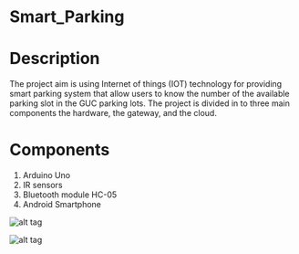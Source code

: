# Smart_Parking

# Description
The project aim is using Internet of things (IOT) technology for providing smart parking system
that allow users to know the number of the available parking slot in the GUC parking lots. The
project is divided in to three main components the hardware, the gateway, and the cloud.

# Components
1) Arduino Uno
2) IR sensors
3) Bluetooth module HC-05
4) Android Smartphone

![alt tag](https://firebasestorage.googleapis.com/v0/b/foodbuzz-f558d.appspot.com/o/Picture1.png?alt=media&token=0cc1043b-e2a8-4eb0-926e-19b0b334ef04)

![alt tag](https://firebasestorage.googleapis.com/v0/b/foodbuzz-f558d.appspot.com/o/Picture2.png?alt=media&token=657335b7-d29d-4f86-8dcf-132b7733c7a8)


